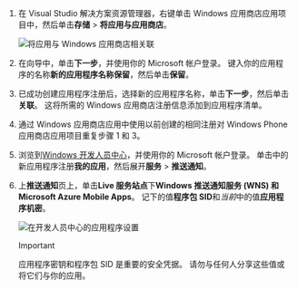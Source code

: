 
1. 在 Visual Studio 解决方案资源管理器，右键单击 Windows 应用商店应用项目中，然后单击**存储** > **将应用与应用商店**。

    ![将应用与 Windows 应用商店相关联](./media/app-service-mobile-register-wns/notification-hub-associate-win8-app.png)
2. 在向导中，单击**下一步**，并使用你的 Microsoft 帐户登录。 键入你的应用程序的名称**新的应用程序名称保留**，然后单击**保留**。
3. 已成功创建应用程序注册后，选择新的应用程序名称，单击**下一步**，然后单击**关联**。 这将所需的 Windows 应用商店注册信息添加到应用程序清单。
4. 通过 Windows 应用商店应用中使用以前创建的相同注册对 Windows Phone 应用商店应用项目重复步骤 1 和 3。  
5. 浏览到[Windows 开发人员中心](https://dev.windows.com/en-us/overview)，并使用你的 Microsoft 帐户登录。 单击中的新应用程序注册**我的应用**，然后展开**服务** > **推送通知**。
6. 上**推送通知**页上，单击**Live 服务站点**下**Windows 推送通知服务 (WNS) 和 Microsoft Azure Mobile Apps**。 记下的值**程序包 SID**和*当前*中的值**应用程序机密**。 

    ![在开发人员中心的应用程序设置](./media/app-service-mobile-register-wns/mobile-services-win8-app-push-auth.png)

   > [!IMPORTANT]
   > 应用程序密钥和程序包 SID 是重要的安全凭据。 请勿与任何人分享这些值或将它们与你的应用。
   >
   >
